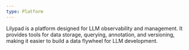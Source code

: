 ```yaml
---
type: Platform
---
```


Lilypad is a platform designed for LLM observability and management. It provides tools for data storage, querying, annotation, and versioning, making it easier to build a data flywheel for LLM development.